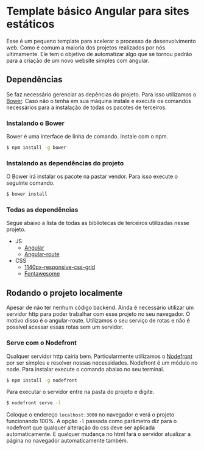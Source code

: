 # Template básico Angular para sites estáticos

Esse é um pequeno template para acelerar o processo de desenvolvimento web. Como é comum a maioria dos projetos realizados por nós ultimamente. Ele tem o objetivo de automatizar algo que se tornou padrão para a criação de um novo website simples com angular. 

## Dependências

Se faz necessário gerenciar as depências do projeto. Para isso utilizamos o [Bower](http://bower.io/). Caso não o tenha em sua máquina instale e execute os comandos necessários para a instalação de todas os pacotes de terceiros. 

### Instalando o Bower

Bower é uma interface de linha de comando. Instale com o npm.

``` bash
$ npm install -g bower 
```
### Instalando as dependências do projeto

O Bower irá instalar os pacote na pastar vendor. Para isso execute o seguinte comando. 

``` bash
$ bower install
```
### Todas as dependências

Segue abaixo a lista de todas as bibliotecas de terceiros utilizadas nesse projeto.

* JS
  * [Angular](https://github.com/angular/bower-angular)
  * [Angular-route](https://github.com/angular/bower-angular-route)
* CSS
  * [1140px-responsive-css-grid](https://github.com/aosmialowski/1140px-Responsive-CSS-Grid)
  * [Fontawesome](https://github.com/FortAwesome/Font-Awesome)

## Rodando o projeto localmente

Apesar de não ter nenhum código backend. Ainda é necessário utilizar um servidor http para poder trabalhar com esse projeto no seu navegador. O motivo disso é o angular-route. Utilizamos o seu serviço de rotas  e não é possível acessar essas rotas sem um servidor. 

### Serve com o Nodefront

Qualquer servidor http cairia bem. Particularmente utilizamos o [Nodefront](http://karthikv.github.io/nodefront/) por ser simples e resolver nossas necessidades. Nodefront é um módulo no node. Para instalar execute o comando abaixo no seu terminal.

``` bash
$ npm install -g nodefront
```

Para executar o servidor entre na pasta do projeto e digite. 

``` bash
$ nodefront serve -l
```
Coloque o endereço ``localhost:3000`` no navegador e verá o projeto funcionando 100%. A opção ``-l``  passada como parâmetro diz para o nodefront que qualquer alteração do css deve ser aplicada automaticamente. E qualquer mudança no html fará o servidor atualizar a página no navegador automaticamente também. 
